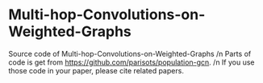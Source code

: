 # Multi-hop-Convolutions-on-Weighted-Graphs
Source code of Multi-hop-Convolutions-on-Weighted-Graphs
/n
Parts of code is get from https://github.com/parisots/population-gcn.
/n
If you use those code in your paper, please cite related papers.
